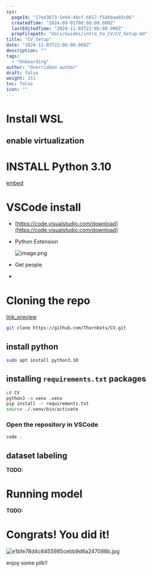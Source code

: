 ```yaml
---
sys:
  pageId: "17ed3673-5e94-44cf-b817-f54bbaa03c06"
  createdTime: "2024-09-01T00:08:00.000Z"
  lastEditedTime: "2024-11-03T22:06:00.000Z"
  propFilepath: "docs/Guides/intro_to_CV/CV_Setup.md"
title: "CV_Setup"
date: "2024-11-03T22:06:00.000Z"
description: ""
tags:
  - "Onboarding"
author: "Overridden author"
draft: false
weight: 161
toc: false
icon: ""
---
```


# Install WSL

## enable virtualization

# INSTALL Python 3.10

[embed](https://www.rose-hulman.edu/class/csse/csse132/2425a/labs/prelab1-wsl2.html)

# VSCode install

- [https://code.visualstudio.com/download](https://code.visualstudio.com/download)
- Python Extension

	![image.png](https://prod-files-secure.s3.us-west-2.amazonaws.com/d518164a-d88e-44d1-a4ee-3adb3bd8bce0/d82b6650-a5e4-4d3c-b8c9-93d817dae00e/image.png?X-Amz-Algorithm=AWS4-HMAC-SHA256&X-Amz-Content-Sha256=UNSIGNED-PAYLOAD&X-Amz-Credential=ASIAZI2LB466X2Z2GA7I%2F20250703%2Fus-west-2%2Fs3%2Faws4_request&X-Amz-Date=20250703T161132Z&X-Amz-Expires=3600&X-Amz-Security-Token=IQoJb3JpZ2luX2VjEA8aCXVzLXdlc3QtMiJIMEYCIQDTkGQ%2Fk%2BpdzuVt09YQN6PKh40b7H4efR9mh%2FLB0eEb9gIhAO46ssLN2O0lIpbS8f%2BPsY810ZEC%2F8F%2BS4ij5GS3Dqr6Kv8DCBgQABoMNjM3NDIzMTgzODA1Igy%2B7AYtk0S6Lz4Mtdkq3ANQvVW5vb4WQ7oyPkvDWonXfFUDbn6wbEMaE3tcDv%2BktP6ZT9YfALIwxQeUjoAmUsETr4vbkQyfwvLdiEW6Me2hblpu8XdvB%2FI%2BgHGmho2yFjixJuqfXteU60nLUuVTzoKuaDlOYQYVu8b5isGIZakVxK9H4VUy5k6ts2iazCcEPGL72evHDHnFfhBBM%2F1Z1zAQanp3i%2FJ3PjV8a5BrPZWEBhBUierZybVNP3SFnUgFfFF7nUKUda0eHrI2f8FTqFfsoIB65EE9oWKUhgdbcQs5arIRfzA0cujGbXWDmxfYBbOSHwyg2vUNr5fcme8kaQq4Ty%2FXdO2xH4NV%2FlPA1RCmI6dS73kSJoY7K5Ym%2F91vudoWkoMfrxulgfF2wOPAKIBB7XteSVCHCaKLZUMLl%2B9NM8VioB6tvD6waLFWjmqbkjo5%2FiPZVXSVoScfoNwa%2Bim2Q0v%2FxrM74qGM2FdjlzS55QEq1ln%2FeT6tPXfGmJX%2BlNt4HS7s00HQ%2FuCQ2vHX2v1tYqiaRNiczCWufRvjX6TqvVSZW%2FisaENC4d4larP%2Br7kek1p9BNPJ4anREJi8FQF5lLVzkJt6RTcY%2FTCnj3XU05N5kI4cHEytPPErXwdecmQm0fmiQlUraMcdaTDhuZrDBjqkAWbB3RgMGl8S%2BLrWWSZRp1cbbARbDDEAe7UZbVzt%2FT6sTAVSZJOZ22UvgV47zBvS3Pq2ODlidXZ%2BrCZ%2B72OQpOVZT1dIvQ8LnRlODPChhV2AE%2Fw5dDuQLQoixf%2FiP2b1rDrrABSRFx13%2B5x3Yw8fz7YcIHE4QKcmgcKYEIX7lKptwvhTjoc2i%2B3RsMAZH%2FyTlUGzWWGoO0TRuhGS9xM%2BBG383Yza&X-Amz-Signature=8dd1ace97b8ae9422292d4bc7df3d5bd0bd60915192a4c5743ede7c348fd90fe&X-Amz-SignedHeaders=host&x-amz-checksum-mode=ENABLED&x-id=GetObject)
- Get people
- 

# Cloning the repo

[link_preview](https://github.com/Thornbots/CV/)

```bash
git clone https://github.com/Thornbots/CV.git
```

## install python

```bash
sudo apt install python3.10
```

## installing `requirements.txt` packages

```bash
cd CV
python3 -m venv .venv
pip install -r requirements.txt
source ./.venv/bin/activate
```

### Open the repository in VSCode

```bash
code .
```

## dataset labeling  

**TODO:**

# Running model

**TODO:**

# Congrats! You did it!

![e1bfe78d4c6455985cebb9d6a247088b.jpg](https://prod-files-secure.s3.us-west-2.amazonaws.com/d518164a-d88e-44d1-a4ee-3adb3bd8bce0/7d1ce04e-65d6-40c8-814d-754280e9515a/e1bfe78d4c6455985cebb9d6a247088b.jpg?X-Amz-Algorithm=AWS4-HMAC-SHA256&X-Amz-Content-Sha256=UNSIGNED-PAYLOAD&X-Amz-Credential=ASIAZI2LB466RKESKJVF%2F20250703%2Fus-west-2%2Fs3%2Faws4_request&X-Amz-Date=20250703T161130Z&X-Amz-Expires=3600&X-Amz-Security-Token=IQoJb3JpZ2luX2VjEA8aCXVzLXdlc3QtMiJIMEYCIQDYdBhfnku85Mw6TrLzHsIgKt%2B5ZQTdkWNGksoF9mGwUwIhANcdGQulax1tBU0%2F7xSC%2F%2Fd2nr1VL%2Fb5A9T%2B8U5%2F1ZkYKv8DCBgQABoMNjM3NDIzMTgzODA1IgwtqcGy4XQ7qWRyUmoq3APgXtPodqAwfNIItonCMSHZZCT5vQ2gnrEz33kRaJNu454CSeLG3mJrLJZxzJqUDeaBSkjXu73fuCY2ael4IFyLk66pWQHq4xqFuqSCxh%2BuRK0aQioGT%2BjXNlp5noAnTk5NvVowo6Af%2B74xsOfH4gYI3eTXM%2FwhjHPgiFLznzajywo9kEzCloECgINt9ONMIvmFDy6%2FGZiajtdNKl6QenvW3eMwAn1f%2F71%2B3cD5CCoHY0%2BkAEHjMrE%2FMJ0ph1Z7y1GNy0ZHK3jfZqxb2QfQLdICXpWuyU6IuV4RLS%2B0%2BM6WENNUjbwgo05HTXvHEscy3hXZgrRjJTu1JpDVdcuMkHZ9ial%2FXW0H1NF6ZewibLs8GBbOrxa%2BXn8esmlW3YSSzOeMAYfIGbx9Kq8jWEmiK9JgkqEZuDT1%2F7P87HqUN%2Bl%2BxImXWDAvEHIPTay3y6WB88CmXBYDAKO18g77hyvgPDIpH%2BVD31l%2FQdORd9YWJ7FdFfSuzjQmfOM4MTrWGwdP367RdYPt0fL8%2FnwlpaAQ1YCzd0LG3BhTGC0tn00gyMSjd0yYUcHTJcRRPJHPBNB3NUodSrqfkp3Q%2FA6dYUtU4gJrIdvRx6GMJ%2FeCMrHDzqN0vx55s7Yn0Sxm5BAEzjCHuZrDBjqkAf2OewSLAeLNu%2BE%2B6FrU7qnLmw%2BsrrOjoMi9ENv7EGi6JCfIIywngj3Ni8hH8J9WWrHyCnMYaoTwgWaSd3LKE4y%2FvFTnMwD0M1imJkSy5wz%2Bp%2FFjMOpEpf9rxjVsuq0OwuDZSaW0%2FvU3MuS01xwGhsNuTcgK%2FWEUntM2%2BbOkaRWIATMfGbQR1MD9fF4DeoJAW2iUJTXFP1fKbNmWfIZ8yJ5DiosL&X-Amz-Signature=775973ce9bb3614851fb3ff4f8e81efdaf6aab43d4f36177be3374fa422c3d20&X-Amz-SignedHeaders=host&x-amz-checksum-mode=ENABLED&x-id=GetObject)

enjoy some pilk!!
